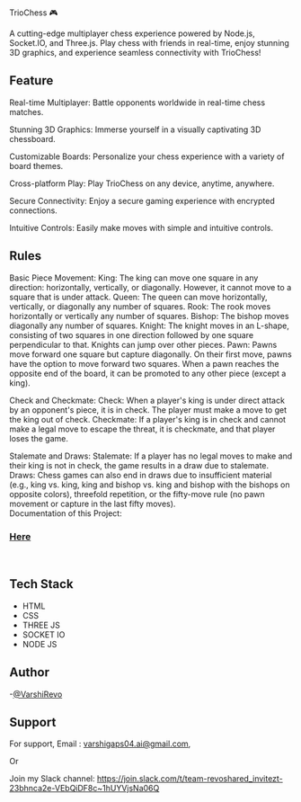 
TrioChess 🎮

A cutting-edge multiplayer chess experience powered by Node.js, Socket.IO, and Three.js. Play chess with friends in real-time, enjoy stunning 3D graphics, and experience seamless connectivity with TrioChess!

## Feature 

Real-time Multiplayer: Battle opponents worldwide in real-time chess matches.

Stunning 3D Graphics: Immerse yourself in a visually captivating 3D chessboard.

Customizable Boards: Personalize your chess experience with a variety of board themes.

Cross-platform Play: Play TrioChess on any device, anytime, anywhere.

Secure Connectivity: Enjoy a secure gaming experience with encrypted connections.

Intuitive Controls: Easily make moves with simple and intuitive controls.

## Rules
  Basic Piece Movement:
    King: The king can move one square in any direction: horizontally, vertically, or diagonally. However, it cannot move to a square that is under attack.
    Queen: The queen can move horizontally, vertically, or diagonally any number of squares.
    Rook: The rook moves horizontally or vertically any number of squares.
    Bishop: The bishop moves diagonally any number of squares.
    Knight: The knight moves in an L-shape, consisting of two squares in one direction followed by one square perpendicular to that. Knights can jump over other pieces.
    Pawn: Pawns move forward one square but capture diagonally. On their first move, pawns have the option to move forward two squares. When a pawn reaches the opposite end of the board, it can be promoted to any other piece (except a king).

  Check and Checkmate:
    Check: When a player's king is under direct attack by an opponent's piece, it is in check. The player must make a move to get the king out of check.
    Checkmate: If a player's king is in check and cannot make a legal move to escape the threat, it is checkmate, and that player loses the game.

  Stalemate and Draws:
    Stalemate: If a player has no legal moves to make and their king is not in check, the game results in a draw due to stalemate.
    Draws: Chess games can also end in draws due to insufficient material (e.g., king vs. king, king and bishop vs. king and bishop with the bishops on opposite colors), threefold repetition, or the fifty-move rule (no pawn movement or capture in the last fifty moves).
<br>
Documentation of this Project: <a href="https://github.com/VarshiRevo/TriChess-Documentation"><h3>Here</h3></a>
<br>
## Tech Stack

- HTML
- CSS
- THREE JS 
- SOCKET IO 
- NODE JS 

## Author

-[@VarshiRevo](https://github.com/VarshiRevo/VarshiRevo)


## Support

For support,
Email : varshigaps04.ai@gmail.com,

Or

Join my Slack channel:
https://join.slack.com/t/team-revoshared_invitezt-23bhnca2e-VEbQiDF8c~1hUYVjsNa06Q
